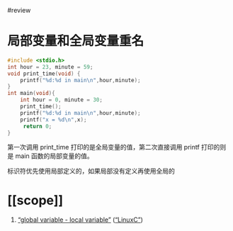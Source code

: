 #review 
# 局部变量和全局变量重名

```C
#include <stdio.h> 
int hour = 23, minute = 59; 
void print_time(void) {   
	printf("%d:%d in main\n",hour,minute); 
} 
int main(void){   
	int hour = 0, minute = 30;   
	print_time();   
	printf("%d:%d in main\n",hour,minute);   
	printf("x = %d\n",x);   
	 return 0;  
}
```
第一次调用 print_time 打印的是全局变量的值，第二次直接调用 printf 打印的则是 main 函数的局部变量的值。

标识符优先使用局部定义的，如果局部没有定义再使用全局的

# [[scope]]



1. <span class="highlight" data-annotation="%7B%22attachmentURI%22%3A%22http%3A%2F%2Fzotero.org%2Fusers%2F9667514%2Fitems%2F4IHU78F5%22%2C%22pageLabel%22%3A%2258%22%2C%22position%22%3A%7B%22pageIndex%22%3A57%2C%22rects%22%3A%5B%5B58%2C262.452%2C548.5%2C276.36%5D%2C%5B46%2C246.6%2C130%2C261.36%5D%5D%7D%2C%22citationItem%22%3A%7B%22uris%22%3A%5B%22http%3A%2F%2Fzotero.org%2Fusers%2F9667514%2Fitems%2FI2QD5IEX%22%5D%2C%22locator%22%3A%2258%22%7D%7D" ztype="zhighlight"><a href="zotero://open-pdf/library/items/4IHU78F5?page=58">“global variable - local variable”</a></span> <span class="citation" data-citation="%7B%22citationItems%22%3A%5B%7B%22uris%22%3A%5B%22http%3A%2F%2Fzotero.org%2Fusers%2F9667514%2Fitems%2FI2QD5IEX%22%5D%7D%5D%2C%22properties%22%3A%7B%7D%7D" ztype="zcitation">(<span class="citation-item"><a href="zotero://select/library/items/I2QD5IEX">“LinuxC”</a></span>)</span>